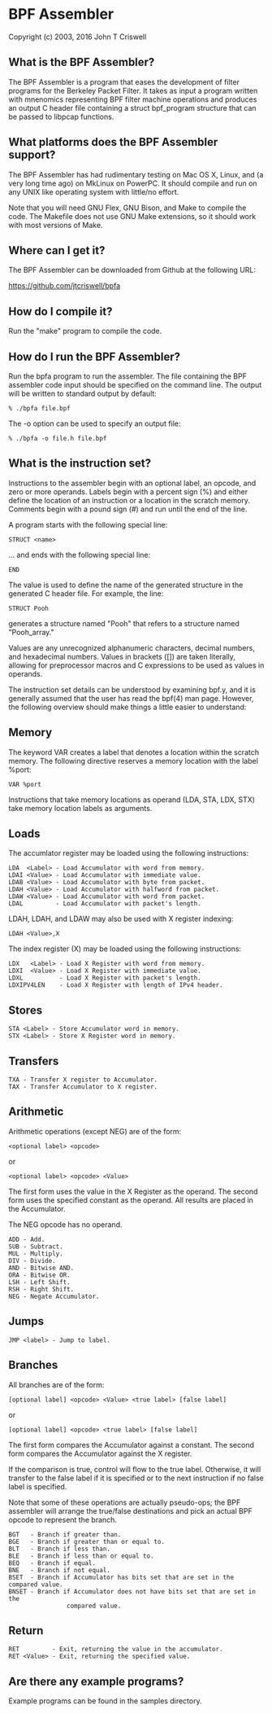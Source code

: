 BPF Assembler
===============================================================================

Copyright (c) 2003, 2016 John T Criswell

What is the BPF Assembler?
--------------------------
The BPF Assembler is a program that eases the development of filter programs
for the Berkeley Packet Filter.  It takes as input a program written with
mnenomics representing BPF filter machine operations and produces an output C
header file containing a struct bpf_program structure that can be passed to
libpcap functions.

What platforms does the BPF Assembler support?
----------------------------------------------
The BPF Assembler has had rudimentary testing on Mac OS X, Linux, and
(a very long time ago) on MkLinux on PowerPC.  It should compile and run
on any UNIX like operating system with little/no effort.

Note that you will need GNU Flex, GNU Bison, and Make to compile the code.
The Makefile does not use GNU Make extensions, so it should work with most
versions of Make.

Where can I get it?
-------------------
The BPF Assembler can be downloaded from Github at the following URL:

https://github.com/jtcriswell/bpfa

How do I compile it?
--------------------

Run the "make" program to compile the code.

How do I run the BPF Assembler?
-------------------------------
Run the bpfa program to run the assembler. The file containing the BPF
assembler code input should be specified on the command line.  The output will
be written to standard output by default:

	% ./bpfa file.bpf

The -o option can be used to specify an output file:

	% ./bpfa -o file.h file.bpf

What is the instruction set?
----------------------------
Instructions to the assembler begin with an optional label, an opcode, and zero
or more operands.  Labels begin with a percent sign (%) and either define the
location of an instruction or a location in the scratch memory.  Comments begin
with a pound sign (#) and run until the end of the line.

A program starts with the following special line:

	STRUCT <name>

... and ends with the following special line:

	END

The value <name> is used to define the name of the generated structure in the
generated C header file.  For example, the line:

	STRUCT Pooh

generates a structure named "Pooh" that refers to a structure named
"Pooh_array."

Values are any unrecognized alphanumeric characters, decimal numbers, and
hexadecimal numbers.  Values in brackets ([]) are taken literally, allowing for
preprocessor macros and C expressions to be used as values in operands.

The instruction set details can be understood by examining bpf.y, and it is
generally assumed that the user has read the bpf(4) man page.  However, the
following overview should make things a little easier to understand:

Memory
------
The keyword VAR creates a label that denotes a location within the scratch
memory.  The following directive reserves a memory location with the label
%port:

	VAR %port

Instructions that take memory locations as operand (LDA, STA, LDX, STX)
take memory location labels as arguments.

Loads
-----

The accumlator register may be loaded using the following instructions:

	LDA  <Label> - Load Accumulator with word from memory.
	LDAI <Value> - Load Accumulator with immediate value.
	LDAB <Value> - Load Accumulator with byte from packet.
	LDAH <Value> - Load Accumulator with halfword from packet.
	LDAW <Value> - Load Accumulator with word from packet.
	LDAL         - Load Accumulator with packet's length.

LDAH, LDAH, and LDAW may also be used with X register indexing:

	LDAH <Value>,X

The index register (X) may be loaded using the following instructions:

	LDX   <Label> - Load X Register with word from memory.
	LDXI  <Value> - Load X Register with immediate value.
	LDXL          - Load X Register with packet's length.
	LDXIPV4LEN    - Load X Register with length of IPv4 header.

Stores
------
	STA <Label> - Store Accumulator word in memory.
	STX <Label> - Store X Register word in memory.

Transfers
---------
	TXA - Transfer X register to Accumulator.
	TAX - Transfer Accumulator to X register.

Arithmetic
----------
Arithmetic operations (except NEG) are of the form:

	<optional label> <opcode>

or

	<optional label> <opcode> <Value>

The first form uses the value in the X Register as the operand.  The second
form uses the specified constant as the operand.  All results are placed in the
Accumulator.

The NEG opcode has no operand.

	ADD - Add.
	SUB - Subtract.
	MUL - Multiply.
	DIV - Divide.
	AND - Bitwise AND.
	ORA - Bitwise OR.
	LSH - Left Shift.
	RSH - Right Shift.
	NEG - Negate Accumulator.

Jumps
-----
	JMP <label> - Jump to label.

Branches
--------
All branches are of the form:

	[optional label] <opcode> <Value> <true label> [false label]

or    

	[optional label] <opcode> <true label> [false label]    

The first form compares the Accumulator against a constant.  The second form
compares the Accumulator against the X register.

If the comparison is true, control will flow to the true label.  Otherwise,
it will transfer to the false label if it is specified or to the next
instruction if no false label is specified.

Note that some of these operations are actually pseudo-ops; the BPF assembler
will arrange the true/false destinations and pick an actual BPF opcode to
represent the branch.

	BGT   - Branch if greater than.
	BGE   - Branch if greater than or equal to.
	BLT   - Branch if less than.
	BLE   - Branch if less than or equal to.
	BEQ   - Branch if equal.
	BNE   - Branch if not equal.
	BSET  - Branch if Accumulator has bits set that are set in the compared value.
	BNSET - Branch if Accumulator does not have bits set that are set in the
					compared value.

Return
------
	RET         - Exit, returning the value in the accumulator.
	RET <Value> - Exit, returning the specified value.

Are there any example programs?
-------------------------------
Example programs can be found in the samples directory.

